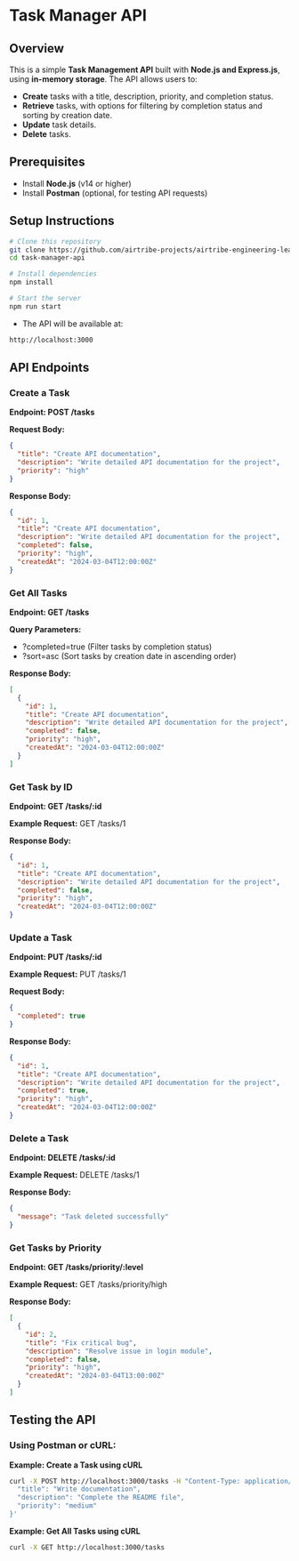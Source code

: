 # Task Manager API

## Overview
This is a simple **Task Management API** built with **Node.js and Express.js**, using **in-memory storage**. The API allows users to:
- **Create** tasks with a title, description, priority, and completion status.
- **Retrieve** tasks, with options for filtering by completion status and sorting by creation date.
- **Update** task details.
- **Delete** tasks.

## Prerequisites
- Install **Node.js** (v14 or higher)
- Install **Postman** (optional, for testing API requests)

## Setup Instructions
```sh
# Clone this repository
git clone https://github.com/airtribe-projects/airtribe-engineering-learners-task-manager-api-task-manager.git
cd task-manager-api

# Install dependencies
npm install

# Start the server
npm run start
```

- The API will be available at:
```sh
http://localhost:3000
```

## API Endpoints

### Create a Task
**Endpoint: POST /tasks**

**Request Body:**
```json
{
  "title": "Create API documentation",
  "description": "Write detailed API documentation for the project",
  "priority": "high"
}
```

**Response Body:**
```json
{
  "id": 1,
  "title": "Create API documentation",
  "description": "Write detailed API documentation for the project",
  "completed": false,
  "priority": "high",
  "createdAt": "2024-03-04T12:00:00Z"
}
```

### Get All Tasks
**Endpoint: GET /tasks**

**Query Parameters:**

- ?completed=true (Filter tasks by completion status)
- ?sort=asc (Sort tasks by creation date in ascending order)

**Response Body:**
```json
[
  {
    "id": 1,
    "title": "Create API documentation",
    "description": "Write detailed API documentation for the project",
    "completed": false,
    "priority": "high",
    "createdAt": "2024-03-04T12:00:00Z"
  }
]
```

### Get Task by ID
**Endpoint: GET /tasks/:id**

**Example Request:** GET /tasks/1

**Response Body:**
```json
{
  "id": 1,
  "title": "Create API documentation",
  "description": "Write detailed API documentation for the project",
  "completed": false,
  "priority": "high",
  "createdAt": "2024-03-04T12:00:00Z"
}
```

### Update a Task
**Endpoint: PUT /tasks/:id**

**Example Request:** PUT /tasks/1

**Request Body:**
```json
{
  "completed": true
}
```

**Response Body:**
```json
{
  "id": 1,
  "title": "Create API documentation",
  "description": "Write detailed API documentation for the project",
  "completed": true,
  "priority": "high",
  "createdAt": "2024-03-04T12:00:00Z"
}
```

### Delete a Task
**Endpoint: DELETE /tasks/:id**

**Example Request:** DELETE /tasks/1

**Response Body:**
```json
{
  "message": "Task deleted successfully"
}
```

### Get Tasks by Priority
**Endpoint: GET /tasks/priority/:level**

**Example Request:** GET /tasks/priority/high

**Response Body:**
```json
[
  {
    "id": 2,
    "title": "Fix critical bug",
    "description": "Resolve issue in login module",
    "completed": false,
    "priority": "high",
    "createdAt": "2024-03-04T13:00:00Z"
  }
]
```

## Testing the API

### Using Postman or cURL:

**Example: Create a Task using cURL**

```sh
curl -X POST http://localhost:3000/tasks -H "Content-Type: application/json" -d '{
  "title": "Write documentation",
  "description": "Complete the README file",
  "priority": "medium"
}'
```

**Example: Get All Tasks using cURL**

```sh
curl -X GET http://localhost:3000/tasks
```